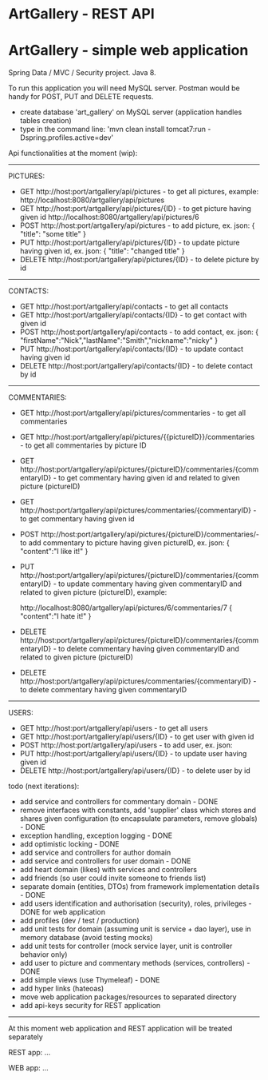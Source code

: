 # ArtGallery - REST API
# ArtGallery - simple web application

Spring Data / MVC / Security project. Java 8.

To run this application you will need MySQL server. Postman would be handy for POST, PUT and DELETE requests.

* create database 'art_gallery' on MySQL server (application handles tables creation)
* type in the command line: 'mvn clean install tomcat7:run -Dspring.profiles.active=dev'

Api functionalities at the moment (wip):

***
PICTURES:
* GET http://host:port/artgallery/api/pictures - to get all pictures, example:
    http://localhost:8080/artgallery/api/pictures
* GET http://host:port/artgallery/api/pictures/{ID} - to get picture having given id
    http://localhost:8080/artgallery/api/pictures/6
* POST http://host:port/artgallery/api/pictures - to add picture, ex. json:
    {
        "title": "some title"
    }
* PUT http://host:port/artgallery/api/pictures/{ID} - to update picture having given id, ex. json:
    {
        "title": "changed title"
    }
* DELETE http://host:port/artgallery/api/pictures/{ID} - to delete picture by id

***
CONTACTS:
* GET http://host:port/artgallery/api/contacts - to get all contacts
* GET http://host:port/artgallery/api/contacts/{ID} - to get contact with given id
* POST http://host:port/artgallery/api/contacts - to add contact, ex. json:
    {
      "firstName":"Nick","lastName":"Smith","nickname":"nicky"
    }
* PUT http://host:port/artgallery/api/contacts/{ID} - to update contact having given id
* DELETE http://host:port/artgallery/api/contacts/{ID} - to delete contact by id

***
COMMENTARIES:
* GET http://host:port/artgallery/api/pictures/commentaries - to get all commentaries
* GET http://host:port/artgallery/api/pictures/{{pictureID}}/commentaries - to get all commentaries by picture ID
* GET http://host:port/artgallery/api/pictures/{pictureID}/commentaries/{commentaryID} - to get commentary having given id
    and related to given picture (pictureID)
* GET http://host:port/artgallery/api/pictures/commentaries/{commentaryID} - to get commentary having given id
* POST http://host:port/artgallery/api/pictures/{pictureID}/commentaries/- to add commentary to picture having given pictureID, ex. json:
    {
      "content":"I like it!"
    }
* PUT http://host:port/artgallery/api/pictures/{pictureID}/commentaries/{commentaryID} - to update commentary having given commentaryID
    and related to given picture (pictureID), example:

    http://localhost:8080/artgallery/api/pictures/6/commentaries/7
    {
      "content":"I hate it!"
    }
* DELETE http://host:port/artgallery/api/pictures/{pictureID}/commentaries/{commentaryID} - to delete commentary having given commentaryID
    and related to given picture (pictureID)
* DELETE http://host:port/artgallery/api/pictures/commentaries/{commentaryID} - to delete commentary having given commentaryID

***
USERS:
* GET http://host:port/artgallery/api/users - to get all users
* GET http://host:port/artgallery/api/users/{ID} - to get user with given id
* POST http://host:port/artgallery/api/users - to add user, ex. json:
* PUT http://host:port/artgallery/api/users/{ID} - to update user having given id
* DELETE http://host:port/artgallery/api/users/{ID} - to delete user by id


todo (next iterations):
* add service and controllers for commentary domain - DONE
* remove interfaces with constants, add 'supplier' class which stores and shares given configuration (to encapsulate parameters, remove globals) - DONE
* exception handling, exception logging - DONE
* add optimistic locking - DONE
* add service and controllers for author domain
* add service and controllers for user domain - DONE
* add heart domain (likes) with services and controllers
* add friends (so user could invite someone to friends list)
* separate domain (entities, DTOs) from framework implementation details - DONE
* add users identification and authorisation (security), roles, privileges - DONE for web application
* add profiles (dev / test / production)
* add unit tests for domain (assuming unit is service + dao layer), use in memory database (avoid testing mocks)
* add unit tests for controller (mock service layer, unit is controller behavior only)
* add user to picture and commentary methods (services, controllers) - DONE
* add simple views (use Thymeleaf) - DONE
* add hyper links (hateoas)
* move web application packages/resources to separated directory
* add api-keys security for REST application

-----
At this moment web application and REST application will be treated separately


REST app:
...

WEB app:
...





